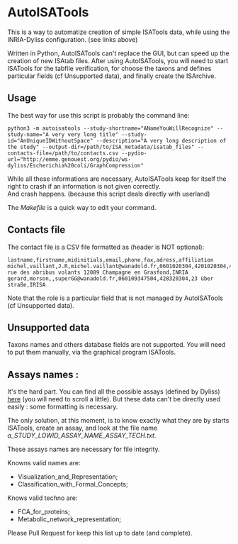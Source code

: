 # AutoISATools
This is a way to automatize creation of simple ISATools data, while using the INRIA-Dyliss configuration.
(see links above)

Written in Python, AutoISATools can't replace the GUI, but can speed up the creation of new ISAtab files.
After using AutoISATools, you will need to start ISATools for the tabfile verification,
for choose the taxons and defines particular fields (cf Unsupported data), and finally create the ISArchive.



## Usage
The best way for use this script is probably the command line:

    python3 -m autoisatools --study-shortname="ANameYouWillRecognize" --study-name="A very very long title" --study-id="AnUniqueIDWithoutSpace" --description="A very long description of the study" --output-dir=/path/to/ISA_metadata/isatab_files" --contacts-file=/path/to/contacts.csv --pydio-url="http://emme.genouest.org/pydio/ws-dyliss/Escherichia%20coli/GraphCompression"

While all these informations are necessary, AutoISATools keep for itself the right to crash if an information is not given correctly.  
And crash happens. (because this script deals directly with userland)

The *Makefile* is a quick way to edit your command.


## Contacts file
The contact file is a CSV file formatted as (header is NOT optional):

    lastname,firstname,midinitials,email,phone,fax,adress,affiliation
    michel,vaillant,J.R,michel.vaillant@wanadold.fr,0601020304,4201020304,42 rue des abribus volants 12089 Champagne en Grasfond,INRIA
    gerard,morson,,superGG@wanadold.fr,060109347504,428320304,23 über straße,IRISA

Note that the role is a particular field that is not managed by AutoISATools (cf Unsupported data).



## Unsupported data
Taxons names and others database fields are not supported.
You will need to put them manually, via the graphical program ISATools.


## Assays names :
It's the hard part.
You can find all the possible assays (defined by Dyliss) [here](https://www.e-biogenouest.org/groups/dyliss/wiki/ProcedureStockage) (you will need to scroll a little).
But these data can't be directly used easily : some formatting is necessary.

The only solution, at this moment, is to know exactly what they are by starts ISATools, create an assay, and look at the file name *a_STUDY_LOWID_ASSAY_NAME_ASSAY_TECH.txt*.

These assays names are necessary for file integrity.

Knowns valid names are:
- Visualization_and_Representation;
- Classification_with_Formal_Concepts;

Knows valid techno are:
- FCA_for_proteins;
- Metabolic_network_representation;

Please Pull Request for keep this list up to date (and complete).
